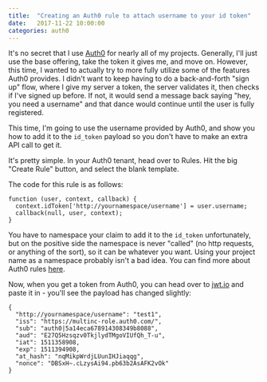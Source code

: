 ```yaml
---
title:  "Creating an Auth0 rule to attach username to your id token"
date:   2017-11-22 10:00:00
categories: auth0
---
```


It's no secret that I use [Auth0](http://auth0.com) for nearly all of my projects. Generally, I'll just use the base offering, take the token it gives me, and move on. However, this time, I wanted to actually try to more fully utilize some of the features Auth0 provides. I didn't want to keep having to do a back-and-forth "sign up" flow, where I give my server a token, the server validates it, then checks if I've signed up before. If not, it would send a message back saying "hey, you need a username" and that dance would continue until the user is fully registered. 

This time, I'm going to use the username provided by Auth0, and show you how to add it to the `id_token` payload so you don't have to make an extra API call to get it.

It's pretty simple. In your Auth0 tenant, head over to Rules. Hit the big "Create Rule" button, and select the blank template.

The code for this rule is as follows:

```
function (user, context, callback) {
  context.idToken['http://yournamespace/username'] = user.username;
  callback(null, user, context);
}
```

You have to namespace your claim to add it to the `id_token` unfortunately, but on the positive side the namespace is never "called" (no http requests, or anything of the sort), so it can be whatever you want. Using your project name as a namespace probably isn't a bad idea. You can find more about Auth0 rules [here](https://auth0.com/docs/rules/current).

Now, when you get a token from Auth0, you can head over to [jwt.io](http://jwt.io) and paste it in - you'll see the payload has changed slightly:

```
{
  "http://yournamespace/username": "test1",
  "iss": "https://multinc-role.auth0.com/",
  "sub": "auth0|5a14eca678914308349b8088",
  "aud": "E27Q5Hzsqzv0TkjlydTMgoVIUfQh_T-u",
  "iat": 1511358908,
  "exp": 1511394908,
  "at_hash": "nqMikpWrdjLUunIHJiaqqg",
  "nonce": "DBSxH~.cLzysAi94.pb63b2AsAFK2vOk"
}
```


